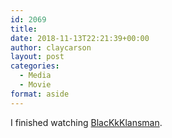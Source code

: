 ```yaml
---
id: 2069
title: 
date: 2018-11-13T22:21:39+00:00
author: claycarson
layout: post
categories: 
  - Media
  - Movie
format: aside
---
```

I finished watching [BlacKkKlansman](https://www.imdb.com/title/tt7349662/).